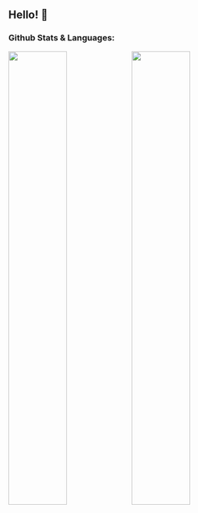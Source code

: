 ## Hello! 👋

<!--
**chyna-gvng/chyna-gvng** is a ✨ _special_ ✨ repository because its `README.md` (this file) appears on your GitHub profile.

Here are some ideas to get you started:

- 🔭 I’m currently working on ...
- 🌱 I’m currently learning ...
- 👯 I’m looking to collaborate on ...
- 🤔 I’m looking for help with ...
- 💬 Ask me about ...
- 📫 How to reach me: ...
- 😄 Pronouns: ...
- ⚡ Fun fact: ...
-->
<!-- Stats Section -->
### Github Stats & Languages:
<img align="left" width="48%" src="https://github-readme-stats.vercel.app/api?username=chyna-gvng&show_icons=true&theme=blueberry" />
<img align="left" width="48%" src="https://github-readme-stats.vercel.app/api/top-langs/?username=chyna-gvng&layout=compact&theme=blueberry" />

<!-- Skills Section -->
